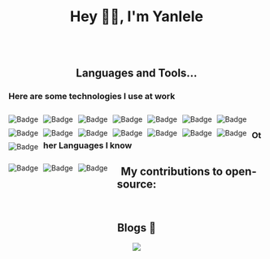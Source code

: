 <h1 align="center"> Hey 👋🏽, I'm Yanlele </h1>

[comment]: <> (<img src="https://gpvc.arturio.dev/yanlele">)

[comment]: <> (<img src="https://img.shields.io/github/followers/yanlele?label=Follow" style=" float:left, margin-right:10px" />)

<br/>  
<br/>


<h2 align="center">
  Languages and Tools...
</h2>


<h3>
Here are some technologies I use at work
</h3>

<p align="left">

<img alt="Badge" style="float: left; margin-right: 10px; margin-top: 10px;"  src="https://img.shields.io/badge/TypeScript-ff4d4f.svg?&style=for-the-badge&logo=TypeScript&logoColor=white"/>
<img alt="Badge" style="float: left; margin-right: 10px; margin-top: 10px;"  src="https://img.shields.io/badge/html5%20-%23E34F26.svg?&style=for-the-badge&logo=html5&logoColor=white"/>    
<img alt="Badge" style="float: left; margin-right: 10px; margin-top: 10px;"  src="https://img.shields.io/badge/css3%20-%231572B6.svg?&style=for-the-badge&logo=css3&logoColor=white"/>    
<img alt="Badge" style="float: left; margin-right: 10px; margin-top: 10px;"  src="https://img.shields.io/badge/react%20-61DAFB.svg?&style=for-the-badge&logo=React&logoColor=black"/>    
<img alt="Badge" style="float: left; margin-right: 10px; margin-top: 10px;"  src="https://img.shields.io/badge/javascript%20-1f1f1f.svg?&style=for-the-badge&logo=javascript&logoColor=%23F7DF1E"/>    
<img alt="Badge" style="float: left; margin-right: 10px; margin-top: 10px;"  src="https://img.shields.io/badge/node.js%20-%2343853D.svg?&style=for-the-badge&logo=node.js&logoColor=white"/>
<img alt="Badge" style="float: left; margin-right: 10px; margin-top: 10px;"  src="https://img.shields.io/badge/git%20-%23F05033.svg?&style=for-the-badge&logo=git&logoColor=white"/>    
<img alt="Badge" style="float: left; margin-right: 10px; margin-top: 10px;"  src="https://img.shields.io/badge/shell_script%20-%23121011.svg?&style=for-the-badge&logo=gnu-bash&logoColor=white"/>
<img alt="Badge" style="float: left; margin-right: 10px; margin-top: 10px;"  src="https://img.shields.io/badge/dart-%230175C2.svg?&style=for-the-badge&logo=dart&logoColor=white"/>   
<img alt="Badge" style="float: left; margin-right: 10px; margin-top: 10px;"  src ="https://img.shields.io/badge/Flutter-%2302569B.svg?&style=for-the-badge&logo=flutter&logoColor=white"/>    
<img alt="Badge" style="float: left; margin-right: 10px; margin-top: 10px;"  src ="https://img.shields.io/badge/Webpack-8DD6F9.svg?&style=for-the-badge&logo=Webpack&logoColor=white"/>    
<img alt="Badge" style="float: left; margin-right: 10px; margin-top: 10px;"  src="https://img.shields.io/badge/uni_app%20-30B980.svg?&style=for-the-badge&logo=Minutemailer&logoColor=white"/>    
<img alt="Badge" style="float: left; margin-right: 10px; margin-top: 10px;"  src ="https://img.shields.io/badge/MongoDB-%234ea94b.svg?&style=for-the-badge&logo=mongodb&logoColor=white"/>
<img alt="Badge" style="float: left; margin-right: 10px; margin-top: 10px;"  src="https://img.shields.io/badge/Vue.js%20-4FC08D.svg?&style=for-the-badge&logo=Vue.js&logoColor=white"/>
<img alt="Badge" style="float: left; margin-right: 10px; margin-top: 10px;"  src="https://img.shields.io/badge/Devpost%20-003E54.svg?&style=for-the-badge&logo=Devpost&logoColor=white"/>
</p>

<br/>

<h3>
Other Languages I know
</h3>

<p align="left">
<img alt="Badge" style="float: left; margin-right: 10px; margin-top: 10px;"  src="https://img.shields.io/badge/go-%2300ADD8.svg?&style=for-the-badge&logo=go&logoColor=white"/>
<img alt="Badge" style="float: left; margin-right: 10px; margin-top: 10px;"  src="https://img.shields.io/badge/java-007396.svg?&style=for-the-badge&logo=java&logoColor=white"/>
<img alt="Badge" style="float: left; margin-right: 10px; margin-top: 10px;"  src="https://img.shields.io/badge/C Sharp-239120.svg?&style=for-the-badge&logo=C Sharp&logoColor=white"/>
</p>


<h2 align="center">
    My contributions to open-source:
</h2>

<p align="center">
<img src="https://github-readme-stats.vercel.app/api?username=yanlele&show_icons=true&icon_color=79ff97&text_color=fff&bg_color=7373a8&hide_title=false&title_color=fff&disable_animations=false&hide_border=true" alt="">
</p>

<p align="center">
<img src="https://github-readme-stats.vercel.app/api/top-langs/?username=yanlele&show_icons=true&theme=radical&layout=compact&hide=html,css&hide_border=true&icon_color=79ff97&text_color=fff&bg_color=7373a8&title_color=fff&langs_count=6" alt="">
</p>




<h2 align="center">Blogs 🌱</h2>

<p align="center">
    <a href="https://yanlele.github.io/node-index">
        <img src="https://cdn.jsdelivr.net/gh/yanlele/node-index/static/devblogs.svg">
    </a>
</p>



